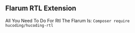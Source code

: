 ## Flarum RTL Extension 

All You Need To Do For Rtl The Flarum Is:
``` Composer require hucoding/hucoding-rtl ```
